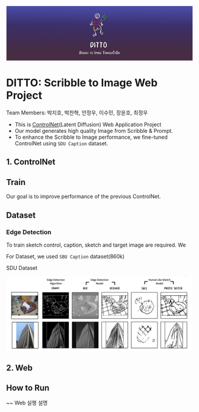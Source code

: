 <img src="https://github.com/devch1013/YAICON-Ditto/blob/main/imgs/DITTO.png" width = "900" >


# DITTO: Scribble to Image Web Project

Team Members: 박지호, 박찬혁, 안정우, 이수민, 장윤호, 최정우

- This is [ControlNet](https://github.com/lllyasviel/ControlNet)(Latent Diffusion) Web Application Project
- Our model generates high quality Image from Scribble & Prompt.
- To enhance the Scribble to Image performance, we fine-tuned ControlNet using `SDU Caption` dataset.

## 1. ControlNet
## Train
Our goal is to improve performance of the previous ControlNet. 


## Dataset

### Edge Detection
To train sketch control, caption, sketch and target image are required. We 

For Dataset, we used `SBU Caption` dataset(860k)

SDU Dataset


<img src = "https://github.com/devch1013/YAICON-Ditto/blob/main/imgs/edgedetect1.png">

## 2. Web


## How to Run
~~ Web 실행 설명 
